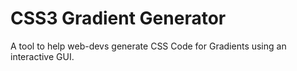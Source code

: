 CSS3 Gradient Generator
=======================

A tool to help web-devs generate CSS Code for Gradients using an interactive GUI.

